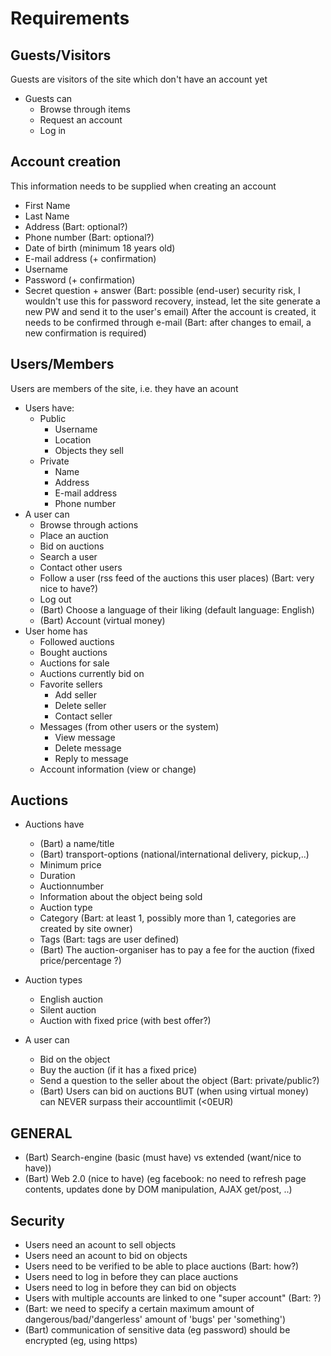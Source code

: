 # Requirements #

## Guests/Visitors ##
Guests are visitors of the site which don't have an account yet
  * Guests can
    * Browse through items
    * Request an account
    * Log in

## Account creation ##
This information needs to be supplied when creating an account
  * First Name
  * Last Name
  * Address (Bart: optional?)
  * Phone number (Bart: optional?)
  * Date of birth (minimum 18 years old)
  * E-mail address (+ confirmation)
  * Username
  * Password (+ confirmation)
  * Secret question + answer (Bart: possible (end-user) security risk, I wouldn't use this for password recovery, instead, let the site generate a new PW and send it to the user's email)
After the account is created, it needs to be confirmed through e-mail (Bart: after changes to email, a new confirmation is required)

## Users/Members ##
Users are members of the site, i.e. they have an acount
  * Users have:
    * Public
      * Username
      * Location
      * Objects they sell
    * Private
      * Name
      * Address
      * E-mail address
      * Phone number
  * A user can
    * Browse through actions
    * Place an auction
    * Bid on auctions
    * Search a user
    * Contact other users
    * Follow a user (rss feed of the auctions this user places) (Bart: very nice to have?)
    * Log out
    * (Bart) Choose a language of their liking (default language: English)
    * (Bart) Account (virtual money)
  * User home has
    * Followed auctions
    * Bought auctions
    * Auctions for sale
    * Auctions currently bid on
    * Favorite sellers
      * Add seller
      * Delete seller
      * Contact seller
    * Messages (from other users or the system)
      * View message
      * Delete message
      * Reply to message
    * Account information (view or change)

## Auctions ##
  * Auctions have
    * (Bart) a name/title
    * (Bart) transport-options (national/international delivery, pickup,..)
    * Minimum price
    * Duration
    * Auctionnumber
    * Information about the object being sold
    * Auction type
    * Category (Bart: at least 1, possibly more than 1, categories are created by site owner)
    * Tags (Bart: tags are user defined)
    * (Bart) The auction-organiser has to pay a fee for the auction (fixed price/percentage ?)

  * Auction types
    * English auction
    * Silent auction
    * Auction with fixed price (with best offer?)
  * A user can
    * Bid on the object
    * Buy the auction (if it has a fixed price)
    * Send a question to the seller about the object (Bart: private/public?)
    * (Bart) Users can bid on auctions BUT (when using virtual money) can NEVER surpass their accountlimit (<0EUR)

## GENERAL ##
  * (Bart) Search-engine (basic (must have) vs extended (want/nice to have))
  * (Bart) Web 2.0 (nice to have) (eg facebook: no need to refresh page contents, updates done by DOM manipulation, AJAX get/post, ..)

## Security ##
  * Users need an acount to sell objects
  * Users need an acount to bid on objects
  * Users need to be verified to be able to place auctions (Bart: how?)
  * Users need to log in before they can place auctions
  * Users need to log in before they can bid on objects
  * Users with multiple accounts are linked to one "super account" (Bart: ?)
  * (Bart: we need to specify a certain maximum amount of dangerous/bad/'dangerless' amount of 'bugs' per 'something')
  * (Bart) communication of sensitive data (eg password) should be encrypted (eg, using https)